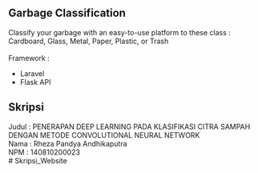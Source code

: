 
## Garbage Classification
Classify your garbage with an easy-to-use platform to these class : Cardboard, Glass, Metal, Paper, Plastic, or Trash
<br><br>
Framework :
- Laravel
- Flask API

## Skripsi
Judul : PENERAPAN DEEP LEARNING PADA KLASIFIKASI CITRA SAMPAH DENGAN METODE CONVOLUTIONAL NEURAL NETWORK<br>
Nama  : Rheza Pandya Andhikaputra<br>
NPM   : 140810200023<br>
#   S k r i p s i _ W e b s i t e  
 